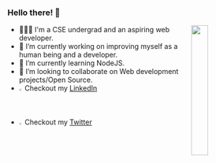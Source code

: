 ### Hello there! 👋
  <img src="https://user-images.githubusercontent.com/83535756/203066276-6c07e80c-3706-4ff6-8f20-9ac288d6fe32.jpg" width="26%" height="26%" mg align="right">

- 👨🏻‍💻 I'm a CSE undergrad and an aspiring web developer.
- 🔭 I’m currently working on improving myself as a human being and a developer.
- 🌱 I’m currently learning NodeJS.
- 👯 I’m looking to collaborate on Web development projects/Open Source.
- <img src = "https://user-images.githubusercontent.com/83535756/203073299-8eb888d6-a7a8-4206-99d0-8066e84db0ad.png" width="1.5%" height="1.5%"/>  Checkout my [LinkedIn](https://www.linkedin.com/in/harsh-palkar-566966222/)
- <img src="https://user-images.githubusercontent.com/68462593/203071392-35236d38-a44e-41f0-934b-c2cdb5ff2c8e.png" width="1.5%" height="1.5%"/> Checkout my  [Twitter](https://twitter.com/harshhwho)


<!-- 
**harshpalkar/harshpalkar** is a ✨ _special_ ✨ repository because its `README.md` (this file) appears on your GitHub profile. -->

<!-- Here are some ideas to get you started:

- 🔭 I’m currently working on ...
- 🌱 I’m currently learning ...
- 👯 I’m looking to collaborate on ...
- 🤔 I’m looking for help with ...
- 💬 Ask me about ...
- 📫 How to reach me: ...
- 😄 Pronouns: ...
- ⚡ Fun fact: ...
 -->
